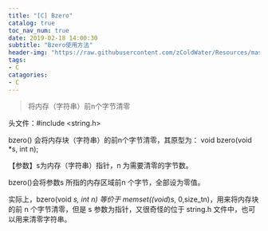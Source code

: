 ```yaml
---
title: "[C] Bzero"
catalog: true
toc_nav_num: true
date: 2019-02-18 14:00:30
subtitle: "Bzero使用方法"
header-img: "https://raw.githubusercontent.com/zColdWater/Resources/master/Images/legend_cover.jpg"
tags:
- C
catagories:
- C
---
```


> 将内存（字符串）前n个字节清零

头文件：#include <string.h>  

bzero() 会将内存块（字符串）的前n个字节清零，其原型为：
    void bzero(void *s, int n);

【参数】s为内存（字符串）指针，n 为需要清零的字节数。

bzero()会将参数s 所指的内存区域前n 个字节，全部设为零值。

实际上，bzero(void *s, int n) 等价于 memset((void*)s, 0,size_tn)，用来将内存块的前 n 个字节清零，但是 s 参数为指针，又很奇怪的位于 string.h 文件中，也可以用来清零字符串。


